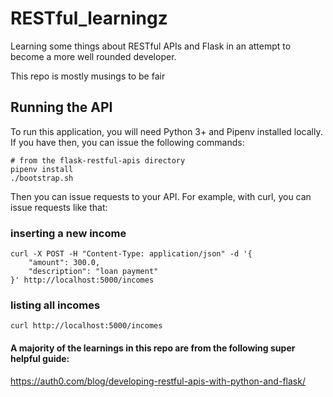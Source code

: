 # RESTful_learningz
Learning some things about RESTful APIs and Flask in an attempt to become a more well rounded developer.

This repo is mostly musings to be fair


## Running the API
To run this application, you will need Python 3+ and Pipenv installed locally. If you have then, you can issue the following commands:
```
# from the flask-restful-apis directory
pipenv install
./bootstrap.sh 
```

Then you can issue requests to your API. For example, with curl, you can issue requests like that:


### inserting a new income
```
curl -X POST -H "Content-Type: application/json" -d '{
    "amount": 300.0,
    "description": "loan payment"
}' http://localhost:5000/incomes
```

### listing all incomes
```
curl http://localhost:5000/incomes
```

#### A majority of the learnings in this repo are from the following super helpful guide:
https://auth0.com/blog/developing-restful-apis-with-python-and-flask/